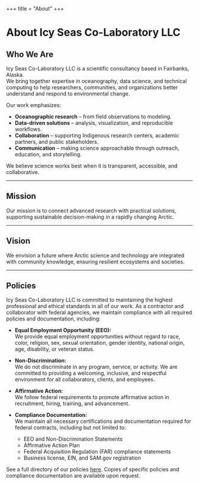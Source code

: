 +++
title = "About"
+++

# About Icy Seas Co-Laboratory LLC

## Who We Are
Icy Seas Co-Laboratory LLC is a scientific consultancy based in Fairbanks, Alaska.  
We bring together expertise in oceanography, data science, and technical computing to help researchers, communities, and organizations better understand and respond to environmental change.  

Our work emphasizes:
- **Oceanographic research** – from field observations to modeling.
- **Data-driven solutions** – analysis, visualization, and reproducible workflows.
- **Collaboration** – supporting Indigenous research centers, academic partners, and public stakeholders.
- **Communication** – making science approachable through outreach, education, and storytelling.

We believe science works best when it is transparent, accessible, and collaborative.

---

## Mission
Our mission is to connect advanced research with practical solutions, supporting sustainable decision-making in a rapidly changing Arctic.

---

## Vision
We envision a future where Arctic science and technology are integrated with community knowledge, ensuring resilient ecosystems and societies.

---

## Policies

Icy Seas Co-Laboratory LLC is committed to maintaining the highest professional and ethical standards in all of our work. As a contractor and collaborator with federal agencies, we maintain compliance with all required policies and documentation, including:

- **Equal Employment Opportunity (EEO):**  
  We provide equal employment opportunities without regard to race, color, religion, sex, sexual orientation, gender identity, national origin, age, disability, or veteran status.  

- **Non-Discrimination:**  
  We do not discriminate in any program, service, or activity. We are committed to providing a welcoming, inclusive, and respectful environment for all collaborators, clients, and employees.  

- **Affirmative Action:**  
  We follow federal requirements to promote affirmative action in recruitment, hiring, training, and advancement.  

- **Compliance Documentation:**  
  We maintain all necessary certifications and documentation required for federal contracts, including but not limited to:
  - EEO and Non-Discrimination Statements
  - Affirmative Action Plan
  - Federal Acquisition Regulation (FAR) compliance statements
  - Business license, EIN, and SAM.gov registration  

See a full directory of our policies [here](/docs/policies). Copies of specific policies and compliance documentation are available upon request.

